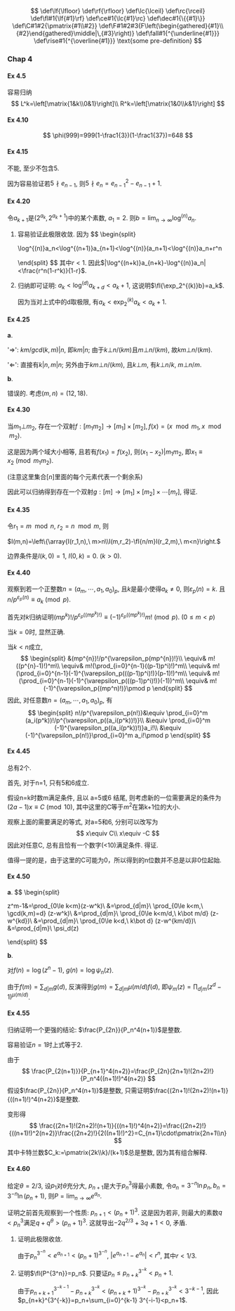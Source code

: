 $$
\def\lf{\lfloor}
\def\rf{\rfloor}
\def\lc{\lceil}
\def\rc{\rceil}
\def\fl#1{\lf{#1}\rf}
\def\ce#1{\lc{#1}\rc}
\def\dec#1{\{{#1}\}}
\def\C#1#2{\pmatrix{#1\\#2}}
\def\F#1#2#3{F\left(\begin{gathered}{#1}\\{#2}\end{gathered}\middle|\,{#3}\right)}
\def\fall#1{^{\underline{#1}}}
\def\rise#1{^{\overline{#1}}}
\text{some pre-definition}
$$

### Chap 4

#### Ex 4.5

容易归纳
$$
L^k=\left[\matrix{1&k\\0&1}\right]\\
R^k=\left[\matrix{1&0\\k&1}\right]
$$


#### Ex 4.10

$$
\phi(999)=999(1-\frac1{3})(1-\frac1{37})=648
$$

#### Ex 4.15

不能, 至少不包含5.

因为容易验证若$5\nmid e_{n-1}$, 则$5\nmid e_n=e_{n-1}^2-e_{n-1}+1$. 

#### Ex 4.20

令$a_{k+1}$是$(2^{a_k},2^{a_k+1})$中的某个素数, $a_1=2$. 则$b=\lim_{n\rightarrow \infty}\log^{(n)} a_n$.

1. 容易验证此极限收敛. 因为
   $$
   \begin{split}
   
   \log^{(n)}a_n<\log^{(n+1)}a_{n+1}<\log^{(n)}(a_n+1)<\log^{(n)}a_n+r^n
   
   \end{split}
   $$
   其中$r<1$. 因此$|\log^{(n+k)}a_{n+k}-\log^{(n)}a_n|<\frac{r^n(1-r^k)}{1-r}$.

2. 归纳即可证明: $a_k<\log^{(d)}a_{k+d}<a_k+1$, 这说明$\fl{\exp_2^{(k)}b}=a_k$. 

   因为当对上式中的d取极限, 有$a_k<\exp_2^{(k)}a_k<a_k+1$.

#### Ex 4.25

**a**.

'$\Rightarrow$': $km/gcd(k,m)|n$, 即$km|n$; 由于$k\bot n/(km)$且$m\bot n/(km)$, 故$km\bot n/(km)$.

'$\Leftarrow$': 直接有$k|n, m|n$; 另外由于$km\bot n/(km)$, 且$k\bot m$, 有$k\bot n/k,\ m\bot n/m$.

**b**.

错误的. 考虑$(m,n)=(12,18)$.

#### Ex 4.30

当$m_1\bot m_2$, 存在一个双射$f:[m_1m_2]\rightarrow[m_1]\times[m_2], f(x)=(x\mod m_1,x\mod m_2)$. 

这是因为两个域大小相等, 且若有$f(x_1)=f(x_2)$, 则$(x_1-x_2)|m_1m_2$, 即$x_1\equiv x_2\pmod{m_1m_2}$.

(注意这里集合$[n]$里面的每个元素代表一个剩余系)

因此可以归纳得到存在一个双射$g:[m]\rightarrow [m_1]\times[m_2]\times\cdots[m_r]$, 得证.

#### Ex 4.35

令$r_1=m\mod n,\ r_2=n\mod m$, 则

$I(m,n)=\left\{\array{I(r_1,n),\ m>n\\I(m,r_2)-\fl{n/m}I(r_2,m),\ m<n}\right.$

边界条件是$I(k,0)=1,\ I(0,k)=0$. ($k>0$).

#### Ex 4.40

观察到若一个正整数$n=(a_m,\cdots,a_1,a_0)_p$, 且$k$是最小使得$a_k\neq0$, 则$\varepsilon_p(n)=k$. 且$n/p^{\varepsilon_p(n)}\equiv a_k\pmod p$.

首先对$k$归纳证明$(mp^k)!/p^{\varepsilon_p((mp^k)!)}\equiv (-1)^{\varepsilon_p((mp^k)!)}m!\pmod p$. ($0\le m<p$)

当$k=0$时, 显然正确.

当$k<n$成立,
$$
\begin{split}
&(mp^{n})!/p^{\varepsilon_p(mp^{n})!}\\
\equiv& m!((p^{n}-1)!)^m\\
\equiv& m!(\prod_{i=0}^{n-1}((p-1)p^i)!)^m\\
\equiv& m!(\prod_{i=0}^{n-1}(-1)^{\varepsilon_p(((p-1)p^i)!)}(p-1)!)^m\\
\equiv& m!(\prod_{i=0}^{n-1}(-1)^{\varepsilon_p(((p-1)p^i)!)}(-1))^m\\
\equiv& m!(-1)^{\varepsilon_p((mp^n)!)}\pmod p
\end{split}
$$
因此, 对任意数$n=(a_m,\cdots,a_1,a_0)_p$, 有
$$
\begin{split}
n!/p^{\varepsilon_p(n!)}&\equiv \prod_{i=0}^m (a_i(p^k))!/p^{\varepsilon_p((a_i(p^k))!)}\\
&\equiv \prod_{i=0}^m (-1)^{\varepsilon_p((a_i(p^k))!)}a_i!\\
&\equiv (-1)^{\varepsilon_p(n!)}\prod_{i=0}^m a_i!\pmod p
\end{split}
$$

#### Ex 4.45

总有2个.

首先, 对于n=1, 只有5和6成立.

假设n=k时数m满足条件, 且以 a=5或6 结尾, 则考虑新的一位需要满足的条件为$(2a-1)x\equiv C\pmod {10}$, 其中这里的C等于$m^2$在第k+1位的大小.

观察上面的需要满足的等式, 对a=5和6, 分别可以改写为
$$
x\equiv C\\
x\equiv -C
$$
因此对任意C, 总有且恰有一个数字(<10)满足条件. 得证.

值得一提的是，由于这里的C可能为0，所以得到的n位数并不总是以非0位起始.

#### Ex 4.50

**a**.
$$
\begin{split}

z^m-1&=\prod_{0\le k<m}(z-w^k)\\
&=\prod_{d|m}\ \prod_{0\le k<m,\ \gcd(k,m)=d} (z-w^k)\\
&=\prod_{d|m}\ \prod_{0\le k<m/d,\ k\bot m/d} (z-w^{kd})\\
&=\prod_{d|m}\ \prod_{0\le k<d,\ k\bot d} (z-w^{km/d})\\
&=\prod_{d|m}\ \psi_d(z)

\end{split}
$$

**b**.

对$f(n)=\log (z^n-1),\ g(n)=\log\psi_n(z)$.

由于$f(m)=\sum_{d|m}g(d)$, 反演得到$g(m)=\sum_{d|m}\mu(m/d)f(d)$, 即$\psi_m(z)=\prod_{d|m}(z^d-1)^{\mu(m/d)}$.

#### Ex 4.55

归纳证明一个更强的结论: $\frac{P_{2n}}{P_n^4(n+1)}$是整数.

容易验证$n=1$时上式等于2.

由于
$$
\frac{P_{2(n+1)}}{P_{n+1}^4(n+2)}=\frac{P_{2n}(2n+1)!(2n+2)!}{P_n^4((n+1)!)^4(n+2)}
$$
假设$\frac{P_{2n}}{P_n^4(n+1)}$是整数, 只需证明$\frac{(2n+1)!(2n+2)!(n+1)}{((n+1)!)^4(n+2)}$是整数.

变形得
$$
\frac{(2n+1)!(2n+2)!(n+1)}{((n+1)!)^4(n+2)}=\frac{(2n+2)!}{((n+1)!)^2(n+2)}\frac{(2n+2)!}{2((n+1)!)^2}=C_{n+1}\cdot\pmatrix{2n+1\\n}
$$
其中卡特兰数$C_k:=\pmatrix{2k\\k}/(k+1)$总是整数, 因为其有组合解释.

#### Ex 4.60

给定$\theta=2/3$, 设$p_1$对$\theta$充分大, $p_{n+1}$是大于$p_n^3$得最小素数, 令$a_n=3^{-n}\ln p_n,b_n=3^{-n}\ln (p_n+1)$, 则$P=\lim_{n\rightarrow\infty}e^{a_n}$.

证明之前首先观察到一个性质: $p_{n+1}<(p_{n}+1)^3$. 这是因为若非, 则最大的素数$q<p_n^{3}$满足$q+q^\theta>(p_n+1)^3$. 这就导出$-2q^{2/3}+3q+1<0$, 矛盾.

1. 证明此极限收敛.

   由于$p_n^{3^{-n}}<e^{a_{n+1}}<(p_n+1)^{3^{-n}}$, $|e^{a_{n+1}}-e^{a_n}|<r^n$, 其中$r<1/3$.

2. 证明$\fl{P^{3^n}}=p_n$. 只要证$p_n\le p_{n+k}^{3^{-k}}<p_n+1$.

   由于$p_{n+k+1}^{3^{-k-1}}-p_{n+k}^{3^{-k}}<(p_{n+k}+1)^{3^{-k}}-p_{n+k}^{3^{-k}}<3^{-k-1}$, 因此$p_{n+k}^{3^{-k}}=p_n+\sum_{i=0}^{k-1} 3^{-i-1}<p_n+1$.
